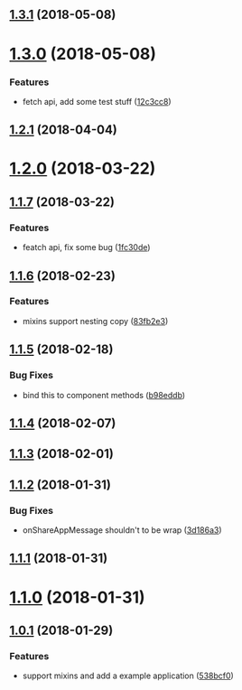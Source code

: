 <a name="1.3.1"></a>
## [1.3.1](https://github.com/Genuifx/wxa/compare/v1.3.0...v1.3.1) (2018-05-08)



<a name="1.3.0"></a>
# [1.3.0](https://github.com/Genuifx/wxa/compare/v1.2.1...v1.3.0) (2018-05-08)


### Features

* fetch api, add some test stuff ([12c3cc8](https://github.com/Genuifx/wxa/commit/12c3cc8))



<a name="1.2.1"></a>
## [1.2.1](https://github.com/Genuifx/wxa/compare/v1.2.0...v1.2.1) (2018-04-04)



<a name="1.2.0"></a>
# [1.2.0](https://github.com/Genuifx/wxa/compare/v1.1.7...v1.2.0) (2018-03-22)



<a name="1.1.7"></a>
## [1.1.7](https://github.com/Genuifx/wxa/compare/v1.1.6...v1.1.7) (2018-03-22)


### Features

* featch api, fix some bug ([1fc30de](https://github.com/Genuifx/wxa/commit/1fc30de))



<a name="1.1.6"></a>
## [1.1.6](https://github.com/Genuifx/wxa/compare/v1.1.5...v1.1.6) (2018-02-23)


### Features

* mixins support nesting copy ([83fb2e3](https://github.com/Genuifx/wxa/commit/83fb2e3))



<a name="1.1.5"></a>
## [1.1.5](https://github.com/Genuifx/wxa/compare/v1.1.4...v1.1.5) (2018-02-18)


### Bug Fixes

* bind this to component methods ([b98eddb](https://github.com/Genuifx/wxa/commit/b98eddb))



<a name="1.1.4"></a>
## [1.1.4](https://github.com/Genuifx/wxa/compare/v1.1.3...v1.1.4) (2018-02-07)



<a name="1.1.3"></a>
## [1.1.3](https://github.com/Genuifx/wxa/compare/v1.1.2...v1.1.3) (2018-02-01)



<a name="1.1.2"></a>
## [1.1.2](https://github.com/Genuifx/wxa/compare/v1.1.1...v1.1.2) (2018-01-31)


### Bug Fixes

* onShareAppMessage shouldn't to be wrap ([3d186a3](https://github.com/Genuifx/wxa/commit/3d186a3))



<a name="1.1.1"></a>
## [1.1.1](https://github.com/Genuifx/wxa/compare/v1.1.0...v1.1.1) (2018-01-31)



<a name="1.1.0"></a>
# [1.1.0](https://github.com/Genuifx/wxa/compare/v1.0.1...v1.1.0) (2018-01-31)



<a name="1.0.1"></a>
## [1.0.1](https://github.com/Genuifx/wxa/compare/538bcf0...v1.0.1) (2018-01-29)


### Features

* support mixins and add a example application ([538bcf0](https://github.com/Genuifx/wxa/commit/538bcf0))



